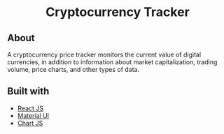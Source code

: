 <h1 align="center">Cryptocurrency Tracker</h1>

## About 
A cryptocurrency price tracker monitors the current value of digital currencies, in addition to information about market capitalization, trading volume, price charts, and other types of data.

## Built with 

- [React JS](https://reactjs.org/)
- [Material UI](https://v4.mui.com/)
- [Chart JS](https://reactchartjs.github.io/react-chartjs-2/#/)

